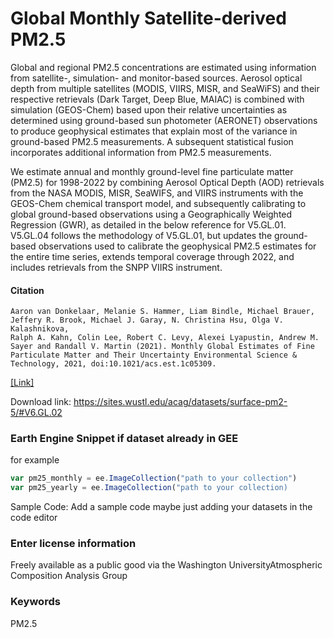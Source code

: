 # Global Monthly Satellite-derived PM2.5

Global and regional PM2.5 concentrations are estimated using information from satellite-, simulation- and monitor-based sources. Aerosol optical depth from multiple satellites (MODIS, VIIRS, MISR, and SeaWiFS) and their respective retrievals (Dark Target, Deep Blue, MAIAC) is combined with simulation (GEOS-Chem) based upon their relative uncertainties as determined using ground-based sun photometer (AERONET) observations to produce geophysical estimates that explain most of the variance in ground-based PM2.5 measurements. A subsequent statistical fusion incorporates additional information from PM2.5 measurements.

We estimate annual and monthly ground-level fine particulate matter (PM2.5) for 1998-2022 by combining Aerosol Optical Depth (AOD) retrievals from the NASA MODIS, MISR, SeaWIFS, and VIIRS instruments with the GEOS-Chem chemical transport model, and subsequently calibrating to global ground-based observations using a Geographically Weighted Regression (GWR), as detailed in the below reference for V5.GL.01. V5.GL.04 follows the methodology of V5.GL.01, but updates the ground-based observations used to calibrate the geophysical PM2.5 estimates for the entire time series, extends temporal coverage through 2022, and includes retrievals from the SNPP VIIRS instrument.

#### Citation

```
Aaron van Donkelaar, Melanie S. Hammer, Liam Bindle, Michael Brauer, Jeffery R. Brook, Michael J. Garay, N. Christina Hsu, Olga V. Kalashnikova,
Ralph A. Kahn, Colin Lee, Robert C. Levy, Alexei Lyapustin, Andrew M. Sayer and Randall V. Martin (2021). Monthly Global Estimates of Fine
Particulate Matter and Their Uncertainty Environmental Science & Technology, 2021, doi:10.1021/acs.est.1c05309.
```

 [[Link]](https://pubs.acs.org/doi/abs/10.1021/acs.est.1c05309)

Download link: https://sites.wustl.edu/acag/datasets/surface-pm2-5/#V6.GL.02

### Earth Engine Snippet if dataset already in GEE

for example
```js
var pm25_monthly = ee.ImageCollection("path to your collection")
var pm25_yearly = ee.ImageCollection("path to your collection)
```
Sample Code: Add a sample code maybe just adding your datasets in the code editor


### Enter license information

Freely available as a public good via the Washington UniversityAtmospheric Composition Analysis Group

### Keywords

PM2.5

